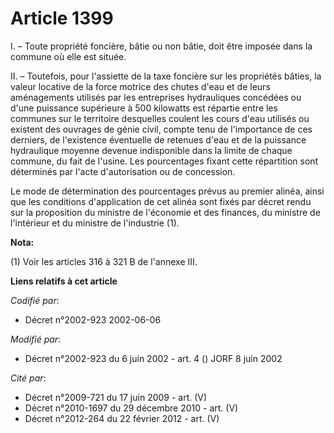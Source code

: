 # Article 1399

I. – Toute propriété foncière, bâtie ou non bâtie, doit être imposée dans la commune où elle est située.

II. – Toutefois, pour l'assiette de la taxe foncière sur les propriétés bâties, la valeur locative de la force motrice des
chutes d'eau et de leurs aménagements utilisés par les entreprises hydrauliques concédées ou d'une puissance supérieure à 500
kilowatts est répartie entre les communes sur le territoire desquelles coulent les cours d'eau utilisés ou existent des
ouvrages de génie civil, compte tenu de l'importance de ces derniers, de l'existence éventuelle de retenues d'eau et de la
puissance hydraulique moyenne devenue indisponible dans la limite de chaque commune, du fait de l'usine. Les pourcentages
fixant cette répartition sont déterminés par l'acte d'autorisation ou de concession.

Le mode de détermination des pourcentages prévus au premier alinéa, ainsi que les conditions d'application de cet alinéa sont
fixés par décret rendu sur la proposition du ministre de l'économie et des finances, du ministre de l'intérieur et du
ministre de l'industrie (1).

**Nota:**

(1) Voir les articles 316 à 321 B de l'annexe III.

**Liens relatifs à cet article**

_Codifié par_:

  - Décret n°2002-923 2002-06-06

_Modifié par_:

  - Décret n°2002-923 du 6 juin 2002 - art. 4 () JORF 8 juin 2002

_Cité par_:

  - Décret n°2009-721 du 17 juin 2009 - art. (V)
  - Décret n°2010-1697 du 29 décembre 2010 - art. (V)
  - Décret n°2012-264 du 22 février 2012 - art. (V)
